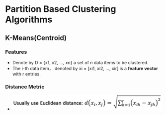 # Partition Based Clustering Algorithms
## K-Means(Centroid)
### Features
- Denote by D = {x1, x2, ..., xn} a set of n data items to be clustered.
- The i-th data item， denoted by xi = [xi1, xi2, ..., xir] is a **feature vector** with r entries.
### Distance Metric
- <img src="../images/euclidean.png"></img>
